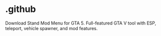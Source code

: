 # .github
Download Stand Mod Menu for GTA 5. Full-featured GTA V tool with ESP, teleport, vehicle spawner, and mod features.
